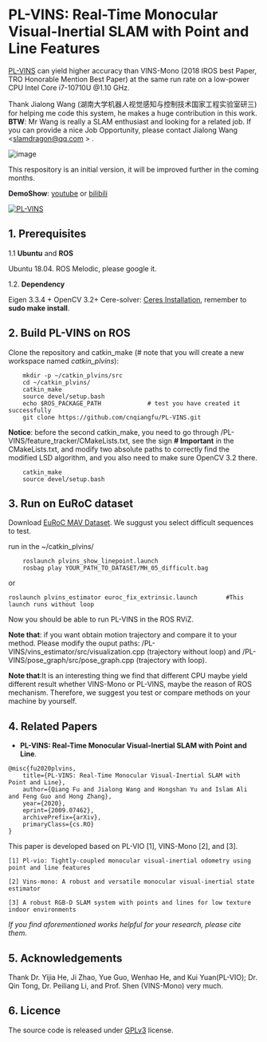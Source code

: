 # PL-VINS: Real-Time Monocular Visual-Inertial SLAM with Point and Line Features

[PL-VINS](https://arxiv.org/pdf/2009.07462.pdf) can yield higher accuracy than VINS-Mono (2018 IROS best Paper, TRO Honorable Mention Best Paper) at the same run rate on a low-power CPU Intel Core i7-10710U @1.10 GHz. 

Thank Jialong Wang (湖南大学机器人视觉感知与控制技术国家工程实验室研三) for helping me code this system, he makes a huge contribution in this work. **BTW**: Mr Wang is really a SLAM enthusiast and looking for a related job. If you can provide a nice Job Opportunity, please contact Jialong Wang <slamdragon@qq.com > . 


![image](https://github.com/cnqiangfu/PL-VINS/blob/master/support_files/plvins-vinsmono.png)


This respository is an initial version, it will be improved further in the coming months.


**DemoShow**: [youtube](https://youtu.be/MPf6HufbgdE) or [bilibili](https://www.bilibili.com/video/BV1464y1F7hk/)

[![PL-VINS](https://img.youtube.com/vi/MPf6HufbgdE/0.jpg)](https://youtu.be/MPf6HufbgdE)

## 1. Prerequisites
1.1 **Ubuntu** and **ROS**

Ubuntu 18.04. ROS Melodic, please google it.

1.2. **Dependency**

Eigen 3.3.4 + OpenCV 3.2+ Cere-solver: [Ceres Installation](http://ceres-solver.org/installation.html), remember to **sudo make install**.

## 2. Build PL-VINS on ROS
Clone the repository and catkin_make (# note that you will create a new workspace named *catkin_plvins*):
```
	mkdir -p ~/catkin_plvins/src    
	cd ~/catkin_plvins/
	catkin_make
	source devel/setup.bash
	echo $ROS_PACKAGE_PATH             # test you have created it successfully
	git clone https://github.com/cnqiangfu/PL-VINS.git
```
**Notice**: before the second catkin_make, you need to go through /PL-VINS/feature_tracker/CMakeLists.txt, see the sign **# Important** in the CMakeLists.txt, and modify two absolute paths to correctly find the modified LSD algorithm, and you also need to make sure OpenCV 3.2 there.

```	
	catkin_make
	source devel/setup.bash
```

## 3. Run on EuRoC dataset

Download [EuRoC MAV Dataset](http://projects.asl.ethz.ch/datasets/doku.php?id=kmavvisualinertialdatasets). We suggust you select difficult sequences to test.

run in the ~/catkin_plvins/
```
	roslaunch plvins_show_linepoint.launch
	rosbag play YOUR_PATH_TO_DATASET/MH_05_difficult.bag
```
or 
```
roslaunch plvins_estimator euroc_fix_extrinsic.launch        #This launch runs without loop
```

Now you should be able to run PL-VINS in the ROS RViZ. 

**Note that**: if you want obtain motion trajectory and compare it to your method. Please modify the ouput paths: /PL-VINS/vins_estimator/src/visualization.cpp (trajectory without loop) and /PL-VINS/pose_graph/src/pose_graph.cpp (trajectory with loop). 

**Note that**:It is an interesting thing we find that different CPU maybe yield different result whether VINS-Mono or PL-VINS, maybe the reason of ROS mechanism. Therefore, we suggest you test or compare methods on your machine by yourself. 


## 4. Related Papers

- **PL-VINS: Real-Time Monocular Visual-Inertial SLAM with Point and Line**.

```
@misc{fu2020plvins,
    title={PL-VINS: Real-Time Monocular Visual-Inertial SLAM with Point and Line},
    author={Qiang Fu and Jialong Wang and Hongshan Yu and Islam Ali and Feng Guo and Hong Zhang},
    year={2020},
    eprint={2009.07462},
    archivePrefix={arXiv},
    primaryClass={cs.RO}
}
```

This paper is developed based on PL-VIO [1], VINS-Mono [2], and [3].
```
[1] Pl-vio: Tightly-coupled monocular visual-inertial odometry using point and line features

[2] Vins-mono: A robust and versatile monocular visual-inertial state estimator

[3] A robust RGB-D SLAM system with points and lines for low texture indoor environments
```

*If you find aforementioned works helpful for your research, please cite them.*

## 5. Acknowledgements

Thank Dr. Yijia He, Ji Zhao, Yue Guo, Wenhao He, and Kui Yuan(PL-VIO); Dr. Qin Tong, Dr. Peiliang Li, and Prof. Shen (VINS-Mono) very much.

## 6. Licence
The source code is released under [GPLv3](http://www.gnu.org/licenses/) license.

